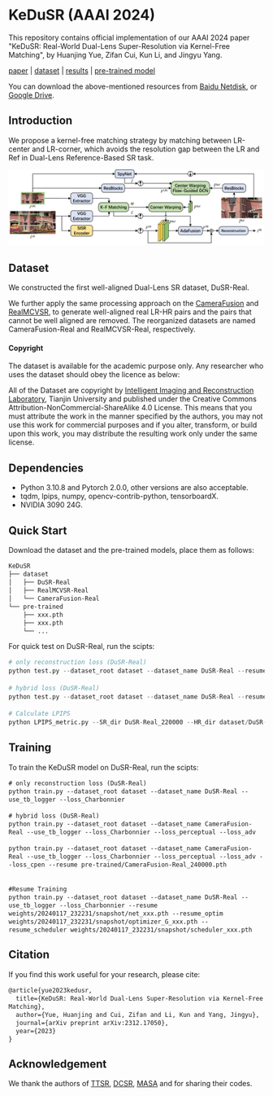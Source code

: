 # KeDuSR (AAAI 2024)
This repository contains official implementation of our AAAI 2024 paper "KeDuSR: Real-World Dual-Lens Super-Resolution via Kernel-Free Matching", by Huanjing Yue, Zifan Cui, Kun Li, and Jingyu Yang.

[paper](https://arxiv.org/abs/2312.17050) | [dataset](https://drive.google.com/file/d/1ByX75-wKriw7a8PBwhUwllcXn2891eqi/view?usp=sharing) | [results](https://drive.google.com/file/d/1SFL7cO_22pSiYDS070gxkpClb6Vg2NPk/view?usp=sharing) | [pre-trained model](https://drive.google.com/file/d/1qpGaIZwh82veJhDHEZGj_dcZv2ao7y6Q/view?usp=sharing)

You can download the above-mentioned resources from [Baidu Netdisk](https://pan.baidu.com/share/init?surl=4bAHsejE1hUAc2ubppqFwQ&pwd=jnjy), or [Google Drive](https://drive.google.com/drive/folders/1kmPrDCNG_F9X9iDhmD4VVIWAeJH6JW1b?usp=sharing). 

## Introduction
We propose a kernel-free matching strategy by matching between LR-center and LR-corner, which avoids the resolution gap between the LR and Ref in Dual-Lens Reference-Based SR task.

![KeDuSR](pics/KeDuSR.png)

## Dataset

We constructed the first well-aligned Dual-Lens SR dataset, DuSR-Real.

We further apply the same processing approach on the [CameraFusion](https://github.com/Tengfei-Wang/DCSR/tree/master) and [RealMCVSR](https://github.com/codeslake/RefVSR), to generate well-aligned real LR-HR pairs and the pairs that cannot be well aligned are removed. The reorganized datasets are named CameraFusion-Real and RealMCVSR-Real, respectively.

#### Copyright

The dataset is available for the academic purpose only. Any researcher who uses the dataset should obey the licence as below:

All of the Dataset are copyright by [Intelligent Imaging and Reconstruction Laboratory](http://tju.iirlab.org/doku.php), Tianjin University and published under the Creative Commons Attribution-NonCommercial-ShareAlike 4.0 License. This means that you must attribute the work in the manner specified by the authors, you may not use this work for commercial purposes and if you alter, transform, or build upon this work, you may distribute the resulting work only under the same license.

## Dependencies

- Python 3.10.8 and Pytorch 2.0.0, other versions are also acceptable.
- tqdm, lpips, numpy, opencv-contrib-python, tensorboardX.
- NVIDIA 3090 24G.

## Quick Start
Download the dataset and the pre-trained models, place them as follows:

```
KeDuSR
├── dataset
│   ├── DuSR-Real
│   ├── RealMCVSR-Real
│   └── CameraFusion-Real
└── pre-trained
    ├── xxx.pth
    ├── xxx.pth
    └── ...
```

For quick test on DuSR-Real, run the scipts:

```python
# only reconstruction loss (DuSR-Real)
python test.py --dataset_root dataset --dataset_name DuSR-Real --resume pre-trained/DuSR-Real_220000.pth

# hybrid loss (DuSR-Real)
python test.py --dataset_root dataset --dataset_name DuSR-Real --resume pre-trained/DuSR-Real_GAN_180000.pth

# Calculate LPIPS
python LPIPS_metric.py --SR_dir DuSR-Real_220000 --HR_dir dataset/DuSR-Real/test/HR

```

## Training

To train the KeDuSR model on DuSR-Real, run the scipts:

```
# only reconstruction loss (DuSR-Real)
python train.py --dataset_root dataset --dataset_name DuSR-Real --use_tb_logger --loss_Charbonnier

# hybrid loss (DuSR-Real)
python train.py --dataset_root dataset --dataset_name CameraFusion-Real --use_tb_logger --loss_Charbonnier --loss_perceptual --loss_adv

python train.py --dataset_root dataset --dataset_name CameraFusion-Real --use_tb_logger --loss_Charbonnier --loss_perceptual --loss_adv --loss_cpen --resume pre-trained/CameraFusion-Real_240000.pth


#Resume Training
python train.py --dataset_root dataset --dataset_name DuSR-Real --use_tb_logger --loss_Charbonnier --resume weights/20240117_232231/snapshot/net_xxx.pth --resume_optim weights/20240117_232231/snapshot/optimizer_G_xxx.pth --resume_scheduler weights/20240117_232231/snapshot/scheduler_xxx.pth

```

## Citation

If you find this work useful for your research, please cite:

```
@article{yue2023kedusr,
  title={KeDuSR: Real-World Dual-Lens Super-Resolution via Kernel-Free Matching},
  author={Yue, Huanjing and Cui, Zifan and Li, Kun and Yang, Jingyu},
  journal={arXiv preprint arXiv:2312.17050},
  year={2023}
}
```

## Acknowledgement

We thank the authors of [TTSR](https://github.com/researchmm/TTSR), [DCSR](https://github.com/Tengfei-Wang/DCSR/tree/master), [MASA](https://github.com/dvlab-research/MASA-SR) and for sharing their codes.


